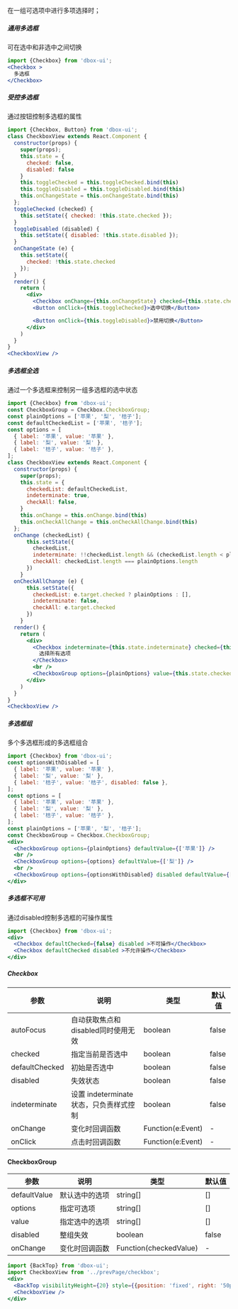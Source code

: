 
在一组可选项中进行多项选择时；

##### **通用多选框**
可在选中和非选中之间切换
```jsx
import {Checkbox} from 'dbox-ui';
<Checkbox >
  多选框
</Checkbox>
```

##### **受控多选框**
通过按钮控制多选框的属性
```jsx
import {Checkbox, Button} from 'dbox-ui';
class CheckboxView extends React.Component {
  constructor(props) {
    super(props);
    this.state = {
      checked: false,
      disabled: false
    }
    this.toggleChecked = this.toggleChecked.bind(this)
    this.toggleDisabled = this.toggleDisabled.bind(this)
    this.onChangeState = this.onChangeState.bind(this)
  };
  toggleChecked (checked) {
    this.setState({ checked: !this.state.checked });
  }
  toggleDisabled (disabled) {
    this.setState({ disabled: !this.state.disabled });
  }
  onChangeState (e) {
    this.setState({
      checked: !this.state.checked
    });
  }
  render() {
    return (
      <div>
        <Checkbox onChange={this.onChangeState} checked={this.state.checked} disabled={this.state.disabled}>{`${this.state.checked ? '选中' : '非选中'}-${this.state.disabled ? '禁用' : '非禁用'}`}</Checkbox>
        <Button onClick={this.toggleChecked}>选中切换</Button>

        <Button onClick={this.toggleDisabled}>禁用切换</Button>
      </div>
    )
  }
}
<CheckboxView />

```

##### **多选框全选**
通过一个多选框来控制另一组多选框的选中状态
```jsx
import {Checkbox} from 'dbox-ui';
const CheckboxGroup = Checkbox.CheckboxGroup;
const plainOptions = ['苹果', '梨', '桔子'];
const defaultCheckedList = ['苹果', '桔子'];
const options = [
  { label: '苹果', value: '苹果' },
  { label: '梨', value: '梨' },
  { label: '桔子', value: '桔子' },
];
class CheckboxView extends React.Component {
  constructor(props) {
    super(props);
    this.state = {
      checkedList: defaultCheckedList,
      indeterminate: true,
      checkAll: false,
    }
    this.onChange = this.onChange.bind(this)
    this.onCheckAllChange = this.onCheckAllChange.bind(this)
  };
  onChange (checkedList) {
      this.setState({
        checkedList,
        indeterminate: !!checkedList.length && (checkedList.length < plainOptions.length),
        checkAll: checkedList.length === plainOptions.length
      })
    }
  onCheckAllChange (e) {
      this.setState({
        checkedList: e.target.checked ? plainOptions : [],
        indeterminate: false,
        checkAll: e.target.checked
      })
    }
  render() {
    return (
      <div>
        <Checkbox indeterminate={this.state.indeterminate} checked={this.state.checkAll} onChange={this.onCheckAllChange}>
          选择所有选项
        </Checkbox>
        <br />
        <CheckboxGroup options={plainOptions} value={this.state.checkedList} onChange={this.onChange} />
      </div>
    )
  }
}
<CheckboxView />
```

##### **多选框组**
多个多选框形成的多选框组合
```jsx
import {Checkbox} from 'dbox-ui';
const optionsWithDisabled = [
  { label: '苹果', value: '苹果' },
  { label: '梨', value: '梨' },
  { label: '桔子', value: '桔子', disabled: false },
];
const options = [
  { label: '苹果', value: '苹果' },
  { label: '梨', value: '梨' },
  { label: '桔子', value: '桔子' },
];
const plainOptions = ['苹果', '梨', '桔子'];
const CheckboxGroup = Checkbox.CheckboxGroup;
<div>
  <CheckboxGroup options={plainOptions} defaultValue={['苹果']} />
  <br />
  <CheckboxGroup options={options} defaultValue={['梨']} />
  <br />
  <CheckboxGroup options={optionsWithDisabled} disabled defaultValue={['梨']} />
</div>
```

##### **多选框不可用**
通过disabled控制多选框的可操作属性
```jsx
import {Checkbox} from 'dbox-ui';
<div>
  <Checkbox defaultChecked={false} disabled >不可操作</Checkbox>
  <Checkbox defaultChecked disabled >不允许操作</Checkbox>
</div>
```


##### **Checkbox**

| 参数 | 说明 | 类型 | 默认值 |
| --- | --- | --- | --- |
| autoFocus | 自动获取焦点和disabled同时使用无效 | boolean | false |
| checked | 指定当前是否选中 | boolean | false |
| defaultChecked | 初始是否选中 | boolean | false |
| disabled | 失效状态 | boolean | false |
| indeterminate | 设置 indeterminate 状态，只负责样式控制 | boolean | false |
| onChange | 变化时回调函数 | Function(e:Event) | - |
| onClick | 点击时回调函数 | Function(e:Event) | - |

#### **CheckboxGroup**

| 参数 | 说明 | 类型 | 默认值 |
| --- | --- | --- | --- |
| defaultValue | 默认选中的选项 | string\[] | \[] |
| options | 指定可选项 | string\[] | \[] |
| value | 指定选中的选项 | string\[] | \[] |
| disabled | 整组失效 | boolean | false |
| onChange | 变化时回调函数 | Function(checkedValue) | - |

<style>.idoll-steps{margin-bottom: 10px}</style>


```jsx noeditor
import {BackTop} from 'dbox-ui';
import CheckboxView from '../prevPage/checkbox';
<div>
  <BackTop visibilityHeight={20} style={{position: 'fixed', right: '50px'}}/>
  <CheckboxView />
</div>
```
